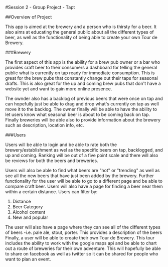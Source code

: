 #Session 2 - Group Project - Tapt

##Overview of Project

This app is aimed at the brewery and a person who is thirsty for a beer.
It also aims at educating the general public about all the different types of beer,
as well as the functionality of being able to create your own Tour de Brewery.

###Brewery

The first aspect of this app is the ability for a brew pub owner or a bar who provides
craft beer to their consumers a dashboard for telling the general public what is currently
on tap ready for immediate consumption.  This is great for the brew pubs that constantly
change out their taps for seasonal drafts.  This is also great for the up and coming brew pubs
that don't have a website yet and want to gain more online presence.  



The ownder also has a backlog of previous beers that were once on tap and can hopefully
just be able to drag and drop what's currently on tap as well move it to the backlog.
The owner finally will be able to have the ability to let users know what seasonal beer
is about to be coming back on tap. Finally breweries will be able also to provide information
about the brewery such as description, location info, etc.

###Users

Users will be able to login and be able to rate both the brewery/establishment as wel as the specific beers on tap, backlogged,
and up and coming.  Ranking will be out of a five point scale and there will also be
reviews for both the beers and breweries.  


Users will also be able to find what beers are "hot" or "trending" as well as see all the new 
beers that have just been added by the brewery.  Further functionality for the user will be able to go to a different
page and be able to compare craft beer.  Users will also have a page for finding a beer near them
within a certain distance.   Users can filter by:

1. Distance
2. Beer Category 
3. Alcohol content
4. New and popular


The user will also have a page where they can see all of the different types
of beers -i.e. pale ale, stout, porter.  This provides a description of the beers
Finally, a user will be able to create their own Tour de Brewery. This tour includes
the ability to work with the google maps api and be able to chart out a route of breweries
for their own adventure. This will hopefully be able to share on facebook as well as twitter
so it can be shared for people who want to plan an event.

